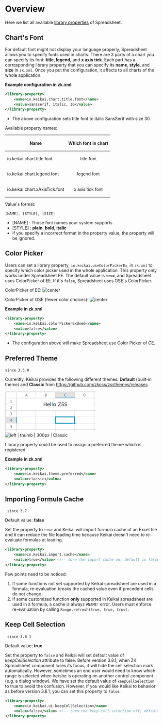 # Overview

Here we list all available [ library
properties](ZK_Configuration_Reference/zk.xml/The_library-property_Element "wikilink")
of Spreadsheet.

## Chart's Font

For default font might not display your language properly, Spreadsheet
allows you to specify fonts used in charts. There are 3 parts of a chart
you can specify its font: **title, legend**, and **x axis tick**. Each
part has a corresponding library property that you can specify its
**name, style**, and **size** in `zk.xml`. Once you put the
configuration, it affects to all charts of the whole application.

**Example configuration in zk.xml**

``` xml
<library-property>
    <name>io.keikai.chart.title.font</name>
    <value>sansserif, italic, 30</value>
</library-property>
```

  - The above configuration sets title font to italic SansSerif with
    size 30.

Available property names:

<table>
<thead>
<tr class="header">
<th><p><strong>Name</strong></p></th>
<th><p><strong>Which font in chart</strong></p></th>
</tr>
</thead>
<tbody>
<tr class="odd">
<td><p>io.keikai.chart.title.font</p></td>
<td><center>
<p>title font</p>
</center></td>
</tr>
<tr class="even">
<td><p>io.keikai.chart.legend.font</p></td>
<td><center>
<p>legend font</p>
</center></td>
</tr>
<tr class="odd">
<td><p>io.keikai.chart.xAxisTick.font</p></td>
<td><center>
<p>x axis tick font</p>
</center></td>
</tr>
</tbody>
</table>

Value's format:

``` text
[NAME], [STYLE], [SIZE]
```

  - \[NAME\] : Those font names your system supports.
  - \[STYLE\] : **plain**, **bold**, **italic**
  - If you specify a incorrect format in the property value, the
    property will be ignored.

## Color Picker

Users can set a library property, `io.keikai.useColorPickerEx`, in
`zk.xml` to specify which color picker used in the whole application.
This property only works under Spreadsheet EE. The default value is
**`true`**, and Spreadsheet uses ColorPicker of EE. If it's `false`,
Spreadsheet uses OSE's ColorPicker.

ColorPicker of EE:
![
center](/assets/images/dev-ref/Keikai-essentials-configuration-colorPickerEE.JPG " center")

ColorPicker of OSE (fewer color choices):
![
center](/assets/images/dev-ref/Keikai-essentials-configuration-colorPickerCE.JPG " center")

**Example in zk.xml**

``` xml
<library-property>
    <name>io.keikai.colorPickerExUsed</name>
    <value>false</value>
</library-property>
```

  - The configuration above will make Spreadsheet use Color Picker of
    CE.

## Preferred Theme

`since 3.5.0`

Currently, Keikai provides the following different themes: **Default**
(built-in theme) and **Classic** from
<https://github.com/zkoss/zssthemes/releases>

![ left | thumb | 300px | Default](/assets/images/dev-ref/skyline-look-and-feel.png
" left | thumb | 300px | Default") ![ left | thumb | 300px |
Classic](/assets/images/dev-ref/classic-look-and-feel.png " left | thumb | 300px | Classic")

<div style="clear: both">

</div>

Library property could be used to assign a preferred theme which is
registered.

**Example in zk.xml**

``` xml
<library-property>
    <name>io.keikai.theme.preferred</name>
    <value>classic</value>
</library-property>
```

## Importing Formula Cache

` since 3.7`

Default value: **false**

Set the property to `true` and Keikai will import formula cache of an Excel
file and it can reduce the file loading time because Keikai doesn't need to
re-evaluate formulas at loading.

``` xml
<library-property>
    <name>io.keikai.import.cache</name>
    <value>true</value> <!-- turn the import cache on; default is false if not specified -->
</library-property>
```

Few points need to be noticed:

1.  If some functions not yet supported by Keikai spreadsheet are used in a
    formula, re-evaluation breaks the cached value even if precedent
    cells do not change.
2.  If some customized function **only** supported in Keikai spreadsheet are
    used in a formula, a cache is always `#NAME!` error. Users must
    enforce re-evaluation by calling `Range.refresh(true, true, true)`.

## Keep Cell Selection

` since 3.8.1`

Default value: **true**

Set the property to `false` and Keikai will set default value of
*keepCellSelection* attribute to false. Before version 3.8.1, when ZK
Spreadsheet component loses its focus, it will hide the cell selection
mark automatically. However, sometimes an end user would need to know
which range is selected when he/she is operating on another control
component (e.g. a dialog window). We have set the default value of
`keepCellSelection` to true to avoid the confusion. However, if you
would like Keikai to behavior as before version 3.8.1, you can set this
property to `false`.

``` xml
<library-property>
    <name>io.keikai.ui.keepCellSelection</name>
    <value>false</value> <!-- turn the keep-cell-selection off; default is true if not specified -->
</library-property>
```
